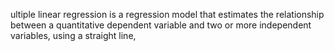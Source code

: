 ultiple linear regression is a regression model that estimates the relationship between a quantitative dependent variable and two or more independent variables,
using a straight line,
